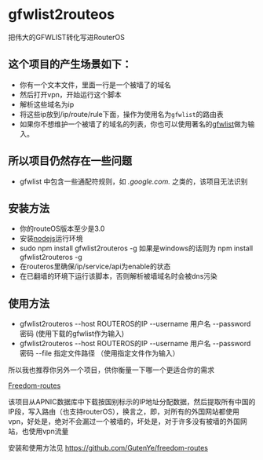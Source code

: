 gfwlist2routeos
===============

把伟大的GFWLIST转化写进RouterOS

## 这个项目的产生场景如下：

* 你有一个文本文件，里面一行是一个被墙了的域名
* 然后打开vpn，开始运行这个脚本
* 解析这些域名为ip
* 将这些ip放到/ip/route/rule下面，操作为使用名为`gfwlist`的路由表
* 如果你不想维护一个被墙了的域名的列表，你也可以使用著名的[gfwlist](https://autoproxy-gfwlist.googlecode.com/svn/trunk/gfwlist.txt)做为输入。

## 所以项目仍然存在一些问题

* gfwlist 中包含一些通配符规则，如 *.google.com.* 之类的，该项目无法识别

## 安装方法

* 你的routeOS版本至少是3.0
* 安装[nodejs](http://nodejs.org/)运行环境
* sudo npm install gfwlist2routeros -g 如果是windows的话则为 npm install gfwlist2routeros -g
* 在routeros里确保/ip/service/api为enable的状态
* 在已翻墙的环境下运行该脚本，否则解析被墙域名时会被dns污染

## 使用方法

* gfwlist2routeros --host ROUTEROS的IP --username 用户名 --password 密码  (使用下载的gfwlist作为输入)
* gfwlist2routeros --host ROUTEROS的IP --username 用户名 --password 密码  --file 指定文件路径 （使用指定文件作为输入）

所以我也推荐你另外一个项目，供你衡量一下哪一个更适合你的需求

[Freedom-routes](https://github.com/GutenYe/freedom-routes)

该项目从APNIC数据库中下载按国别标示的IP地址分配数据，然后提取所有中国的IP段，写入路由（也支持routerOS），换言之，即，对所有的外国网站都使用vpn，好处是，绝对不会漏过一个被墙的，坏处是，对于许多没有被墙的外国网站，也使用vpn流量

安装和使用方法见 https://github.com/GutenYe/freedom-routes
